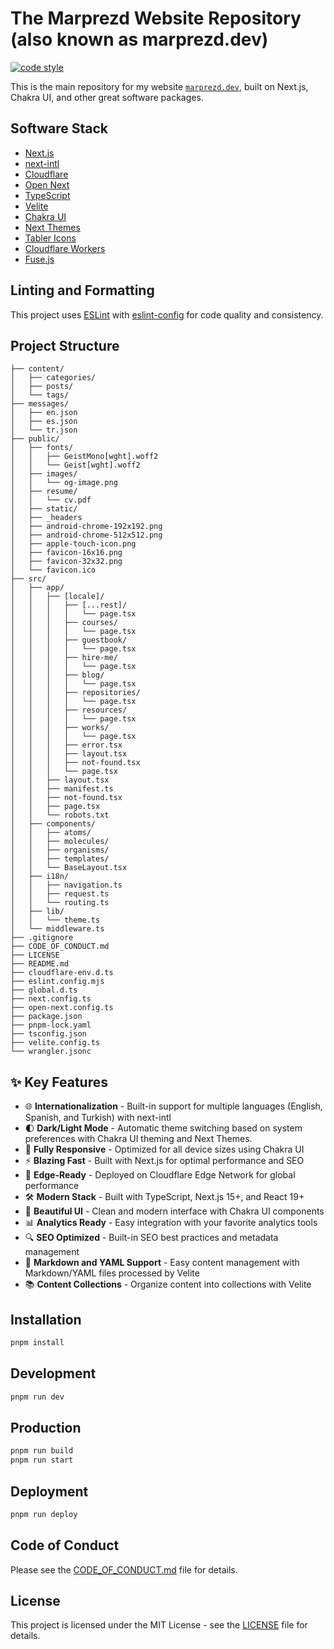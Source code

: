# The Marprezd Website Repository (also known as marprezd.dev)

[![code style](https://antfu.me/badge-code-style.svg)](https://github.com/antfu/eslint-config)

This is the main repository for my website [`marprezd.dev`](https://marprezd.dev), built on Next.js, Chakra UI, and other great software packages.

## Software Stack

- [Next.js](https://nextjs.org/)
- [next-intl](https://next-intl.vercel.app/)
- [Cloudflare](https://www.cloudflare.com/)
- [Open Next](https://open-next.js.org/)
- [TypeScript](https://www.typescriptlang.org/)
- [Velite](https://velite.js.org/)
- [Chakra UI](https://chakra-ui.com/)
- [Next Themes](https://github.com/vercel/next-themes)
- [Tabler Icons](https://tabler-icons.io/)
- [Cloudflare Workers](https://workers.cloudflare.com/)
- [Fuse.js](https://fusejs.io/)

## Linting and Formatting

This project uses [ESLint](https://eslint.org/) with [eslint-config](https://github.com/antfu/eslint-config) for code quality and consistency.

## Project Structure

```
├── content/
│   ├── categories/
│   ├── posts/
│   └── tags/
├── messages/
│   ├── en.json
│   ├── es.json
│   └── tr.json
├── public/
│   ├── fonts/
│   │   ├── GeistMono[wght].woff2
│   │   └── Geist[wght].woff2
│   ├── images/
│   │   └── og-image.png
│   ├── resume/
│   │   └── cv.pdf
│   ├── static/
│   ├── _headers
│   ├── android-chrome-192x192.png
│   ├── android-chrome-512x512.png
│   ├── apple-touch-icon.png
│   ├── favicon-16x16.png
│   ├── favicon-32x32.png
│   └── favicon.ico
├── src/
│   ├── app/
│   │   ├── [locale]/
│   │   │   ├── [...rest]/
│   │   │   │   └── page.tsx
│   │   │   ├── courses/
│   │   │   │   └── page.tsx
│   │   │   ├── guestbook/
│   │   │   │   └── page.tsx
│   │   │   ├── hire-me/
│   │   │   │   └── page.tsx
│   │   │   ├── blog/
│   │   │   │   └── page.tsx
│   │   │   ├── repositories/
│   │   │   │   └── page.tsx
│   │   │   ├── resources/
│   │   │   │   └── page.tsx
│   │   │   ├── works/
│   │   │   │   └── page.tsx
│   │   │   ├── error.tsx
│   │   │   ├── layout.tsx
│   │   │   ├── not-found.tsx
│   │   │   └── page.tsx
│   │   ├── layout.tsx
│   │   ├── manifest.ts
│   │   ├── not-found.tsx
│   │   ├── page.tsx
│   │   └── robots.txt
│   ├── components/
│   │   ├── atoms/
│   │   ├── molecules/
│   │   ├── organisms/
│   │   ├── templates/
│   │   └── BaseLayout.tsx
│   ├── i18n/
│   │   ├── navigation.ts
│   │   ├── request.ts
│   │   └── routing.ts
│   ├── lib/
│   │   └── theme.ts
│   └── middleware.ts
├── .gitignore
├── CODE_OF_CONDUCT.md
├── LICENSE
├── README.md
├── cloudflare-env.d.ts
├── eslint.config.mjs
├── global.d.ts
├── next.config.ts
├── open-next.config.ts
├── package.json
├── pnpm-lock.yaml
├── tsconfig.json
├── velite.config.ts
└── wrangler.jsonc
```

## ✨ Key Features

- 🌐 **Internationalization** - Built-in support for multiple languages (English, Spanish, and Turkish) with next-intl
- 🌓 **Dark/Light Mode** - Automatic theme switching based on system preferences with Chakra UI theming and Next Themes.
- 📱 **Fully Responsive** - Optimized for all device sizes using Chakra UI
- ⚡ **Blazing Fast** - Built with Next.js for optimal performance and SEO
- 🚀 **Edge-Ready** - Deployed on Cloudflare Edge Network for global performance
- 🛠 **Modern Stack** - Built with TypeScript, Next.js 15+, and React 19+
- 🎨 **Beautiful UI** - Clean and modern interface with Chakra UI components
- 📊 **Analytics Ready** - Easy integration with your favorite analytics tools
- 🔍 **SEO Optimized** - Built-in SEO best practices and metadata management
- 📝 **Markdown and YAML Support** - Easy content management with Markdown/YAML files processed by Velite
- 📚 **Content Collections** - Organize content into collections with Velite

## Installation

```bash
pnpm install
```

## Development

```bash
pnpm run dev
```

## Production

```bash
pnpm run build
pnpm run start
```

## Deployment

```bash
pnpm run deploy
```

## Code of Conduct

Please see the [CODE_OF_CONDUCT.md](CODE_OF_CONDUCT.md) file for details.

## License

This project is licensed under the MIT License - see the [LICENSE](LICENSE) file for details.
